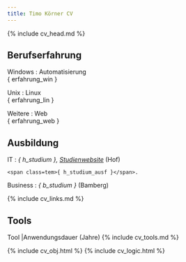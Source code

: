 ```yaml
---
title: Timo Körner CV
---
```


{% include cv_head.md %}


Berufserfahrung
--------------------

Windows
:   Automatisierung  
    <span class=tem>{ erfahrung_win }</span>

Unix
:   Linux  
    <span class=tem>{ erfahrung_lin }</span>

Weitere
:   Web  
    <span class=tem>{ erfahrung_web }</span>


Ausbildung
----------

IT
:   *<span class=tem>{ h_studium }</span>, [Studienwebsite](https://www.verwaltungsinformatiker.de)*
    (Hof)

    <span class=tem>{ h_studium_ausf }</span>.

<!-- <br> -->

Business
:   *<span class=tem>{ b_studium }</span>* (Bamberg)


{% include cv_links.md %}

Tools
--------------------

Tool |Anwendungsdauer (Jahre)
{% include cv_tools.md %}


{% include cv_obj.html %}
{% include cv_logic.html %}
